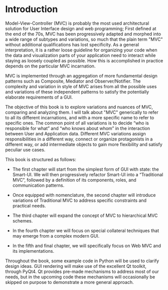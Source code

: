 # Introduction

Model-View-Controller (MVC) is probably the most used architectural solution
for User Interface design and web programming; First defined at the end of the
70s, MVC has been progressively adapted and morphed into a wide range of
subtypes and variations, so much that the plain term "MVC" without additional
qualifications has lost specificity. As a general interpretation, it is a
rather loose guideline for organizing your code when the data and visualization
parts of your application need to interact while staying as loosely coupled as
possible. How this is accomplished in practice depends on the particular MVC
incarnation.

MVC is implemented through an aggregation of more fundamental design patterns
such as Composite, Mediator and Observer/Notifier. The complexity and variation
in style of MVC arises from all the possible uses and variations of these
independent patterns to satisfy the potentially elaborate requirements of a
GUI. 

The objective of this book is to explore variations and nuances of MVC,
comparing and analyzing them. I will talk about "MVC" generically to refer to
all its different incarnations, and with a more specific name to refer to
specific ones. The common point of all variations is to decide “who is
responsible for what” and “who knows about whom” in the interaction between
User and Application data. Different MVC variations assign responsibilities in
a different way, connect or organize protagonists in a different way, or add
intermediate objects to gain more flexibility and satisfy peculiar use cases.

This book is structured as follows:

- The first chapter will start from the simplest form of GUI with state: the
  Smart-UI. We will then progressively refactor Smart-UI into a
  “Traditional MVC”, followed by a definition of its components, roles,
  and communication patterns.

- Once equipped with nomenclature, the second chapter will introduce
  variations of Traditional MVC to address specific constraints and
  practical needs.

- The third chapter will expand the concept of MVC to hierarchical MVC schemes.

- In the fourth chapter we will focus on special collateral techniques that
  may emerge from a complex modern GUI.

- In the fifth and final chapter, we will specifically focus on Web MVC and
  its implementations.

Throughout the book, some example code in Python will be used to clarify design
ideas. GUI rendering will make use of the excellent Qt toolkit, through PyQt4.
Qt provides pre-made mechanisms to address most of our needs, but in the
upcoming code these mechanisms will occasionally be skipped on purpose to
demonstrate a more general approach.
